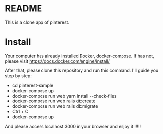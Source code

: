 # README

This is a clone app of pinterest.

# Install

Your computer has already installed Docker, docker-compose. If has not, please visit https://docs.docker.com/engine/install/

After that, please clone this repository and run this command. I'll guide you step by step:

- cd pinterest-sample
- docker-compose up
- docker-compose run web yarn install --check-files
- docker-compose run web rails db:create
- docker-compose run web rails db:migrate
- Ctrl + C
- docker-compose up

And please access localhost:3000 in your browser and enjoy it !!!!!

<!--       _
          \\.__(.)> (CAP CAP)
            \___)
     ~~~~~~~~~~~~~~~~~~-->
